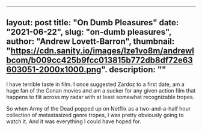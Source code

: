 
---
layout: post
title: "On Dumb Pleasures"
date: "2021-06-22",
slug: "on-dumb pleasures",
author: "Andrew Lovett-Barron",
thumbnail: "https://cdn.sanity.io/images/lze1vo8m/andrewlbcom/b009cc425b9fcc013815b772db8df72e63603051-2000x1000.png".
description: ""
---

I have terrible taste in film. I once suggested Zardoz to a first date, am a huge fan of the Conan movies and am a sucker for any given action film that happens to flit across my radar with at least somewhat recognizable tropes.

So when Army of the Dead popped up on Netflix as a two-and-a-half hour collection of metastasized genre tropes, I was pretty obviously going to watch it. And it was everything I could have hoped for.
